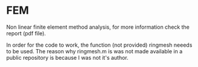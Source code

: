 # FEM

Non linear finite element method analysis, for more information check the report (pdf file).

In order for the code to work, the function (not provided) ringmesh neeeds to be used. The reason why
ringmesh.m is was not made available in a public repository is because I was not it's author. 
